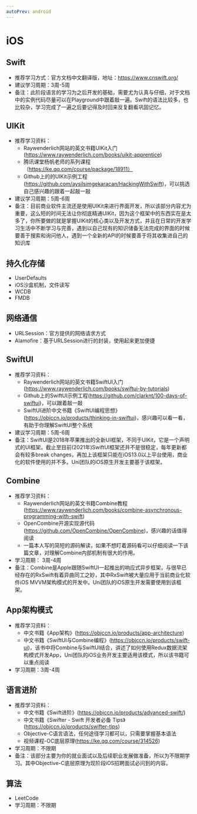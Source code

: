```yaml
---
autoPrev: android
---
```


# iOS

## Swift
- 推荐学习方式：官方文档中文翻译版，地址：https://www.cnswift.org/
- 建议学习周期：3周-5周
- 备注：此阶段语言的学习为之后开发的基础，需要尤为认真与仔细，对于文档中的实例代码尽量可以在Playground中跟着敲一遍。Swift的语法比较多，也比较杂，学习完成了一遍之后要记得及时回来反复翻看巩固记忆。

## UIKit
- 推荐学习资料：
    - Raywenderlich网站的英文书籍UIKit入门(https://www.raywenderlich.com/books/uikit-apprentice)
    - 腾讯课堂杨帆老师的系列课程（https://ke.qq.com/course/package/18911）
    - Github上的的UIKit示例工程(https://github.com/aysilsimgekaracan/HackingWithSwift)，可以挑选自己感兴趣的跟着一起敲一敲
- 建议学习周期：5周-6周
- 备注：目前商业软件主流还是使用UIKit来进行界面开发，所以该部分内容尤为重要，这么短的时间无法让你彻底精通UIKit，因为这个框架中的东西实在是太多了，你所要做的就是掌握UIKit的核心类以及开发方式，并且在日常的开发学习生活中不断学习与完善，遇到以自己现有的知识储备无法完成的界面的时候要善于搜索和询问他人，遇到一个全新的API的时候要善于将其收集进自己的知识库

## 持久化存储
- UserDefaults
- iOS沙盒机制，文件读写
- WCDB
- FMDB

## 网络通信
- URLSession：官方提供的网络请求方式
- Alamofire：基于URLSession进行的封装，使用起来更加便捷

## SwiftUI
- 推荐学习资料：
    - Raywenderlich网站的英文书籍SwiftUI入门(https://www.raywenderlich.com/books/swiftui-by-tutorials)
    - Github上的SwiftUI示例工程(https://github.com/clarknt/100-days-of-swiftui)，可以跟着敲一敲
    - SwiftUI进阶中文书籍《SwiftUI编程思想》(https://objccn.io/products/thinking-in-swiftui)，感兴趣可以看一看，有助于你理解SwiftUI整个系统
- 建议学习周期：5周-6周
- 备注：SwiftUI是2018年苹果推出的全新UI框架，不同于UIKit，它是一个声明式的UI框架。截止至目前(2021年)SwiftUI框架还并不是很稳定，每年更新都会有较多break changes，再加上该框架只能在iOS13.0以上平台使用，商业化的软件使用的并不多。Uni团队的iOS原生开发主要基于该框架。

## Combine
- 推荐学习资料：
    - Raywenderlich网站的英文书籍Combine教程(https://www.raywenderlich.com/books/combine-asynchronous-programming-with-swift)
    - OpenCombine开源实现源代码(https://github.com/OpenCombine/OpenCombine)，感兴趣的话值得阅读
    - 一篇本人写的简短的源码解读，如果不想盯着源码看可以仔细阅读一下该篇文章，对理解Combine内部机制有很大的作用。
- 学习周期： 3周-4周
- 备注：Combine是Apple跟随SwiftUI一起推出的响应式异步框架，与很早已经存在的RxSwift有着异曲同工之妙，其中RxSwift被大量应用于当前商业化软件iOS MVVM架构模式的开发中。Uni团队的iOS原生开发需要使用到该框架。

## App架构模式
- 推荐学习资料：
    - 中文书籍《App架构》(https://objccn.io/products/app-architecture)
    - 中文书籍《SwiftUI与Combine编程》(https://objccn.io/products/swift-ui)，该书中将Combine与SwiftUI结合，讲述了如何使用Redux数据流架构模式开发App，Uni团队的iOS业务开发主要适用该模式，所以该书籍可以重点阅读
- 学习周期：3周-4周

## 语言进阶
- 推荐学习资料：
    - 中文书籍《Swift进阶》(https://objccn.io/products/advanced-swift/)
    - 中文书籍《Swifter - Swift 开发者必备 Tips》(https://objccn.io/products/swifter-tips)
    - Objective-C语言语法，任何途径学习都可以，只需要掌握基本语法
    - 视频课程-OC底层原理(https://ke.qq.com/course/314526)
- 学习周期：不限期
- 备注：该部分主要为你的就业面试以及后续职业发展做准备，所以为不限期学习。其中Objective-C底层原理为现阶段iOS招聘面试必问到的内容。

## 算法
- LeetCode
- 学习周期：不限期